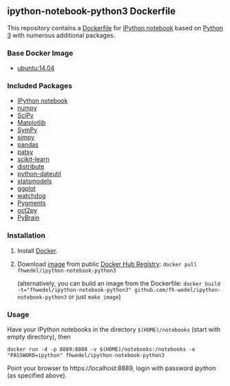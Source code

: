 ## ipython-notebook-python3 Dockerfile

This repository contains a [Dockerfile](https://www.docker.com/)
for [IPython notebook](https://ipython.org/notebook.html) based on [Python 3](https://docs.python.org/3/)
with numerous additional packages.

### Base Docker Image

* [ubuntu:14.04](https://registry.hub.docker.com/_/ubuntu/)

### Included Packages

* [IPython notebook](https://ipython.org/notebook.html)
* [numpy](http://www.numpy.org/)
* [SciPy](http://www.scipy.org/)
* [Matplotlib](http://matplotlib.org/)
* [SymPy](http://sympy.org)
* [simpy](https://simpy.readthedocs.org)
* [pandas](http://pandas.pydata.org/)
* [patsy](https://patsy.readthedocs.org)
* [scikit-learn](http://scikit-learn.org/)
* [distribute](https://pypi.python.org/pypi/distribute)
* [python-dateutil](http://labix.org/python-dateutil)
* [statsmodels](http://statsmodels.sourceforge.net/)
* [ggplot](https://github.com/yhat/ggplot/)
* [watchdog](https://github.com/gorakhargosh/watchdog)
* [Pygments](http://pygments.org/)
* [oct2py](https://github.com/blink1073/oct2py)
* [PyBrain](http://pybrain.org/)

### Installation

1. Install [Docker](https://www.docker.com/).

2. Download [image](https://registry.hub.docker.com/u/fh-wedel/ipython-notebook-python3) from public [Docker Hub Registry](https://registry.hub.docker.com/): `docker pull fhwedel/ipython-notebook-python3`

   (alternatively, you can build an image from the Dockerfile: `docker build -t="fhwedel/ipython-notebook-python3" github.com/fh-wedel/ipython-notebook-python3` or just `make image`)


### Usage

Have your IPython notebooks in the directory `$(HOME)/notebooks` (start with empty directory), then

    docker run -d -p 8889:8888 -v $(HOME)/notebooks:/notebooks -e "PASSWORD=ipython" fhwedel/ipython-notebook-python3

Point your browser to https://localhost:8889, login with password *ipython* (as specified above).
